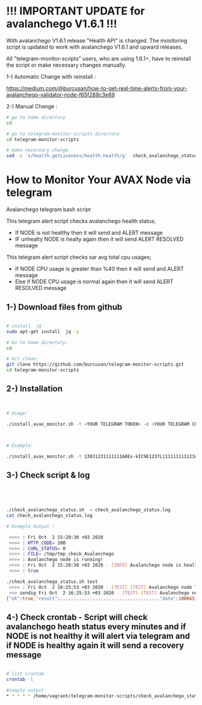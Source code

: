 # !!! IMPORTANT UPDATE for avalanchego V1.6.1 !!!

With avalanchego V1.6.1 release "Health API" is changed.
The monitoring script is updated to work with avalanchego V1.6.1 and upward releases.  

All "telegram-monitor-scripts" users, who are using 1.6.1+, have to reinstall the script or make necessary changes manually.

1-) Automatic Change with reinstall : 

https://medium.com/@burcusan/how-to-get-real-time-alerts-from-your-avalanchego-validator-node-f65f288c3e69

2-) Manual Change : 
```bash
# go to home directory
cd

# go to telegram-monitor-scripts directory
cd telegram-monitor-scripts

# make necessary change
sed -i 's/health.getLiveness/health.health/g'  check_avalanchego_status.sh

```


# How to Monitor Your AVAX Node via telegram

Avalanchego telegram bash script

This telegram alert script checks avalanchego health status;

- If NODE is not healthy then it will send and ALERT message
- IF unhealty NODE is healty again then it will send ALERT RESOLVED message

This telegram alert script checks sar avg total cpu usages;

- If NODE CPU usage is greater than %40 then it will send and ALERT message
- Else if NODE CPU usage is normal again then it will send ALERT RESOLVED message



## 1-) Download files from github

```bash

# install  jq 
sudo apt-get install  jq -y

# Go to home directory:
cd

# Git clone:
git clone https://github.com/burcusan/telegram-monitor-scripts.git
cd telegram-monitor-scripts


```



## 2-) Installation


```bash


# Usage:

./install_avax_monitor.sh -t <YOUR TELEGRAM TOKEN> -c <YOUR TELEGRAM CHAT ID> -p <CPU THRESHOLD> 



# Example:

./install_avax_monitor.sh -t 13031231111111AAEx-kIC9E1237L111111111123ongZ3_c-g -c 10522222228 -p 50.00


```




## 3-) Check script & log 


```bash




./check_avalanchego_status.sh  > check_avalanchego_status.log
cat check_avalanchego_status.log

# Example Output :

 >>>> : Fri Oct  2 15:20:30 +03 2020
 >>>> : HTTP_CODE= 200
 >>>> : CURL_STATUS= 0
 >>>> : FILE= /tmp/tmp_check_Avalanchego
 >>>> : Avalanchego node is running!
 >>>> : Fri Oct  2 15:20:30 +03 2020 - [INFO] Avalanchego node is healthy ! -  health.getLiveness result.healthy=true hostname=oracle-1
 >>>> : true

```


```bash
./check_avalanchego_status.sh test
 >>>> : Fri Oct  2 16:25:53 +03 2020 - [TEST] [TEST] Avalanchego node TEST message !!!..
 >>> sendig Fri Oct  2 16:25:53 +03 2020 - [TEST] [TEST] Avalanchego node TEST message !!!..
{"ok":true,"result":....................................."date":100045154,"text":"Fri Oct  2 16:25:53  03 2020 - [TEST] [TEST] Avalanchego node TEST message !!!.."}}

```


## 4-) Check crontab -  Script will check avalanchego heath status every minutes and if NODE is not healthy it will alert via telegram and if NODE is healthy again it will send a recovery message 


```bash

# list crontab
crontab -l

#sample output
* * * * * /home/vagrant/telegram-monitor-scripts/check_avalanchego_status.sh > /home/vagrant/telegram-monitor-scripts/check_avalanchego_status.log 2>&1
```


